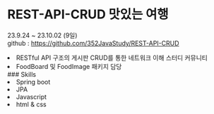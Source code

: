 # REST-API-CRUD 맛있는 여행
23.9.24 ~ 23.10.02 (9일) <br />
github : https://github.com/352JavaStudy/REST-API-CRUD <br />
<li>RESTful API 구조의 게시판 CRUD를 통한 네트워크 이해 스터디 커뮤니티</li>
<li>FoodBoard 및 FoodImage 패키지 담당</li>
### Skills
<li>Spring boot</li>
<li>JPA</li>
<li>Javascript</li>
<li>html & css</li>


